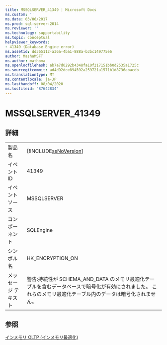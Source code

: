 ```yaml
---
title: MSSQLSERVER_41349 | Microsoft Docs
ms.custom: ''
ms.date: 03/06/2017
ms.prod: sql-server-2014
ms.reviewer: ''
ms.technology: supportability
ms.topic: conceptual
helpviewer_keywords:
- 41349 (Database Engine error)
ms.assetid: dd365112-a36a-4ba1-888a-b3bc149775e6
author: MashaMSFT
ms.author: mathoma
ms.openlocfilehash: ab7a7d0292b4348fa10f217151bb0d2535a1725c
ms.sourcegitcommit: ad4d92dce894592a259721a1571b1d8736abacdb
ms.translationtype: MT
ms.contentlocale: ja-JP
ms.lasthandoff: 08/04/2020
ms.locfileid: "87642834"
---
```

# <a name="mssqlserver_41349"></a>MSSQLSERVER_41349
    
## <a name="details"></a>詳細  
  
|||  
|-|-|  
|製品名|[!INCLUDE[ssNoVersion](../../includes/ssnoversion-md.md)]|  
|イベント ID|41349|  
|イベント ソース|MSSQLSERVER|  
|コンポーネント|SQLEngine|  
|シンボル名|HK_ENCRYPTION_ON|  
|メッセージ テキスト|警告:持続性が SCHEMA_AND_DATA のメモリ最適化テーブルを含むデータベースで暗号化が有効にされました。 これらのメモリ最適化テーブル内のデータは暗号化されません。|  
  
## <a name="see-also"></a>参照  
 [インメモリ OLTP &#40;インメモリ最適化&#41;](../in-memory-oltp/in-memory-oltp-in-memory-optimization.md)  
  
  
